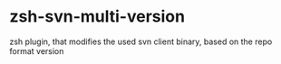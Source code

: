 zsh-svn-multi-version
============================

zsh plugin, that modifies the used svn client binary, based on the repo format version
